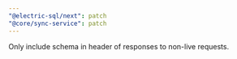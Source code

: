 ```yaml
---
"@electric-sql/next": patch
"@core/sync-service": patch
---
```


Only include schema in header of responses to non-live requests.
